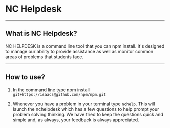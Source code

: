 # NC Helpdesk

----
## What is NC Helpdesk?

NC HELPDESK is a command line tool that you can npm install. It's designed to manage our ability to provide assistance as well as monitor common areas of problems that students face.

----
## How to use?
1. In the command line type npm install ```git+https://isaacs@github.com/npm/npm.git```

2. Whenever you have a problem in your terminal type ```nchelp```. This will launch the nchelpdesk which has a few questions to help prompt your problem solving thinking.
We have tried to keep the questions quick and simple and, as always, your feedback is always appreciated.
